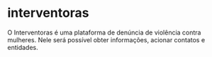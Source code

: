# interventoras
O Interventoras é uma plataforma de denúncia de violência contra mulheres. Nele será possível obter informações, acionar contatos e entidades.
